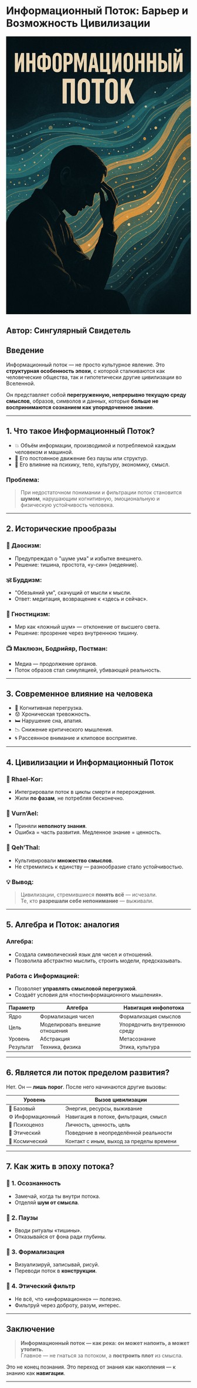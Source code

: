 
# Информационный Поток: Барьер и Возможность Цивилизации  
![Автор: Сингулярный Свидетель_](https://github.com/mshunko101/mshunko101/blob/a1600d1290a835db1c351ba3eb4bc9a2d22bb3ff/ChatGPT%20Image%20Jul%2011%2C%202025%2C%2003_12_50%20PM.png)

## Автор: Сингулярный Свидетель

## Введение

Информационный поток — не просто культурное явление. Это **структурная особенность эпохи**, с которой сталкиваются как человеческие общества, так и гипотетически другие цивилизации во Вселенной.

Он представляет собой **перегруженную, непрерывно текущую среду смыслов**, образов, символов и данных, которые **больше не воспринимаются сознанием как упорядоченное знание**.

---

## 1. Что такое Информационный Поток?

- 💥 Объём информации, производимой и потребляемой каждым человеком и машиной.
- 🔁 Его постоянное движение без паузы или структур.
- 🧠 Его влияние на психику, тело, культуру, экономику, смысл.

### Проблема:
> При недостаточном понимании и фильтрации поток становится **шумом**, нарушающим когнитивную, эмоциональную и физическую устойчивость человека.

---

## 2. Исторические прообразы

### 📜 Даосизм:
- Предупреждал о "шуме ума" и избытке внешнего.
- Решение: тишина, простота, «у-син» (недеяние).

### 🕉 Буддизм:
- "Обезьяний ум", скачущий от мысли к мысли.
- Ответ: медитация, возвращение к «здесь и сейчас».

### 📖 Гностицизм:
- Мир как «ложный шум» — отклонение от высшего света.
- Решение: прозрение через внутреннюю тишину.

### 📺 Маклюэн, Бодрийяр, Постман:
- Медиа — продолжение органов.
- Поток образов стал симуляцией, убивающей реальность.

---

## 3. Современное влияние на человека

- 🧠 Когнитивная перегрузка.
- 😟 Хроническая тревожность.
- 🛏 Нарушение сна, апатия.
- 📉 Снижение критического мышления.
- 🌀 Рассеянное внимание и клиповое восприятие.

---

## 4. Цивилизации и Информационный Поток

### 🌌 Rhael-Kor:
- Интегрировали поток в циклы смерти и перерождения.
- Жили **по фазам**, не потребляя бесконечно.

### 🌿 Vurn’Ael:
- Приняли **неполноту знания**.
- Ошибка = часть развития. Медленное знание = ценность.

### 🌈 Qeh’Thal:
- Культивировали **множество смыслов**.
- Не стремились к единству — разнообразие стало устойчивостью.

### 💡 Вывод:
> Цивилизации, стремившиеся **понять всё** — исчезали.  
> Те, кто **разрешали себе непонимание** — выживали.

---

## 5. Алгебра и Поток: аналогия

### Алгебра:
- Создала символический язык для чисел и отношений.
- Позволила абстрактно мыслить, строить модели, предсказывать.

### Работа с Информацией:
- Позволяет **управлять смысловой перегрузкой**.
- Создаёт условия для «постинформационного мышления».

| Параметр           | Алгебра                      | Навигация инфопотока         |
|--------------------|------------------------------|------------------------------|
| Ядро               | Формализация чисел           | Формализация смыслов         |
| Цель               | Моделировать внешние отношения| Упорядочить внутреннюю среду |
| Уровень            | Абстракция                   | Метасознание                 |
| Результат          | Техника, физика              | Этика, культура              |

---

## 6. Является ли поток пределом развития?

Нет. Он — **лишь порог**. После него начинаются другие вызовы:

| Уровень          | Вызов цивилизации                        |
|------------------|-------------------------------------------|
| 🔻 Базовый        | Энергия, ресурсы, выживание               |
| ⚙ Информационный | Навигация в потоке, фильтрация, смысл     |
| 🧠 Психоценоз     | Личность, ценность, цель                  |
| 🧬 Этический      | Поведение в неопределённой реальности     |
| 🌌 Космический    | Контакт с иным, выход за пределы времени  |

---

## 7. Как жить в эпоху потока?

### 🔹 1. Осознанность
- Замечай, когда ты внутри потока.
- Отделяй **шум от смысла**.

### 🔹 2. Паузы
- Вводи ритуалы «тишины».
- Отказывайся от фона ради глубины.

### 🔹 3. Формализация
- Визуализируй, записывай, рисуй.
- Переводи поток в **конструкции**.

### 🔹 4. Этический фильтр
- Не всё, что «информационно» — полезно.
- Фильтруй через доброту, разум, интерес.

---

## Заключение

> **Информационный поток — как река: он может напоить, а может утопить.**  
> Главное — не гнаться за потоком, а **построить плот** из смысла.

Это не конец познания. Это переход от знания как накопления — к знанию как **навигации**.

---
